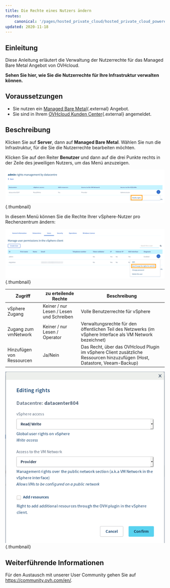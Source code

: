 ```yaml
---
title: Die Rechte eines Nutzers ändern
routes:
    canonical: '/pages/hosted_private_cloud/hosted_private_cloud_powered_by_vmware/change_users_rights'
updated: 2020-11-18
---
```


## Einleitung

Diese Anleitung erläutert die Verwaltung der Nutzerrechte für das Managed Bare Metal Angebot von OVHcloud.

**Sehen Sie hier, wie Sie die Nutzerrechte für Ihre Infrastruktur verwalten können.**

## Voraussetzungen

* Sie nutzen ein [Managed Bare Metal](https://www.ovhcloud.com/de/managed-bare-metal/){.external} Angebot.
* Sie sind in Ihrem [OVHcloud Kunden Center](https://www.ovh.com/auth/?action=gotomanager&from=https://www.ovh.de/&ovhSubsidiary=de){.external} angemeldet.

## Beschreibung

Klicken Sie auf **Server**, dann auf **Managed Bare Metal**. Wählen Sie nun die Infrastruktur, für die Sie die Nutzerrechte bearbeiten möchten.

Klicken Sie auf den Reiter **Benutzer** und dann auf die drei Punkte rechts in der Zeile des jeweiligen Nutzers, um das Menü anzuzeigen.

![Die Rechte für jedes Rechenzentrum anzeigen / ändern](images/user_rights_1.png){.thumbnail}

In diesem Menü können Sie die Rechte Ihrer vSphere-Nutzer pro Rechenzentrum ändern:

![Die Rechte ändern](images/user_rights_2.png){.thumbnail}

| Zugriff  | zu erteilende Rechte | Beschreibung |
|---|---|---|
| vSphere Zugang | Keiner / nur Lesen / Lesen und Schreiben | Volle Benutzerrechte für vSphere |
| Zugang zum vmNetwork | Keiner / nur Lesen / Operator | Verwaltungsrechte für den öffentlichen Teil des Netzwerks (im vSphere Interface als VM Network bezeichnet) |
| Hinzufügen von Ressourcen | Ja/Nein | Das Recht, über das OVHcloud Plugin im vSphere Client zusätzliche Ressourcen hinzuzufügen (Host, Datastore, Veeam-Backup) |

![Die Rechte ändern](images/user_rights_3.png){.thumbnail}

## Weiterführende Informationen

Für den Austausch mit unserer User Community gehen Sie auf <https://community.ovh.com/en/>.
